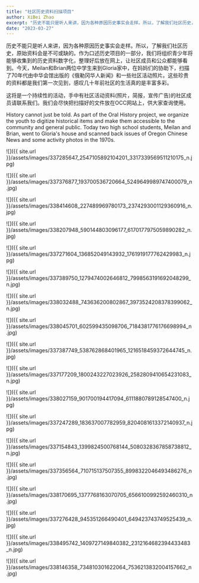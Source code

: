 ```yaml
---
title: "社区历史资料扫描项目"
author: XiBei Zhao
excerpt: "历史不能只是听人来讲，因为各种原因历史事实会走样。所以，了解我们社区历史，原始资料会是不可或缺的。作为口述历史项目的一部分，我们将组织青少年将能够收集到的历史资料数字化，整理好后放在网上，让社区成员和公众都能够看到。今天，Meilan和Brian两位中学生来到Gloria家中，在妈妈们的协助下，扫描了70年代由中华会馆出版的《俄勒冈华人新闻》和一些社区活动照片。这些珍贵的资料都是我们第一次见到，感叹几十年前社区的生活真的是丰富多彩。这将是一个持续性的活动，手中有社区活动资料(照片，简报，宣传广告)的社区成员请联系我们。我们会尽快把扫描好的文件放在OCC网站上，供大家查询使用。"
date: "2023-03-27"
---
```


历史不能只是听人来讲，因为各种原因历史事实会走样。所以，了解我们社区历史，原始资料会是不可或缺的。作为口述历史项目的一部分，我们将组织青少年将能够收集到的历史资料数字化，整理好后放在网上，让社区成员和公众都能够看到。今天，Meilan和Brian两位中学生来到Gloria家中，在妈妈们的协助下，扫描了70年代由中华会馆出版的《俄勒冈华人新闻》和一些社区活动照片。这些珍贵的资料都是我们第一次见到，感叹几十年前社区的生活真的是丰富多彩。

这将是一个持续性的活动，手中有社区活动资料(照片，简报，宣传广告)的社区成员请联系我们。我们会尽快把扫描好的文件放在OCC网站上，供大家查询使用。

History cannot just be told. As part of the Oral History project, we organize the youth to digitize historical items and make them accessible to the community and general public. Today two high school students, Meilan and Brian, went to Gloria's house and scanned back issues of Oregon Chinese News and some activity photos in the 1970s.

![]({{ site.url }}/assets/images/337285647_2547105892104201_3317339569511210175_n.jpg)

![]({{ site.url }}/assets/images/337376877_193700536720664_5249649989747400079_n.jpg)

![]({{ site.url }}/assets/images/338414608_227489969780173_2374293001129360916_n.jpg)

![]({{ site.url }}/assets/images/338207948_590144803096177_6170177975059890282_n.jpg)

![]({{ site.url }}/assets/images/337271604_136852049143932_1761919177762429983_n.jpg)

![]({{ site.url }}/assets/images/337389750_1279474002646812_7998563191692048299_n.jpg)

![]({{ site.url }}/assets/images/338032488_743636200802867_3973524208378399062_n.jpg)

![]({{ site.url }}/assets/images/338045701_602599435098706_7184381776176698994_n.jpg)

![]({{ site.url }}/assets/images/337387749_538762868401965_1216518459372644745_n.jpg)

![]({{ site.url }}/assets/images/337177209_1800243227023926_2582809410654231083_n.jpg)

![]({{ site.url }}/assets/images/338027159_901700194417094_6111880789128547400_n.jpg)

![]({{ site.url }}/assets/images/337247289_183637007782959_8204081613372140937_n.jpg)

![]({{ site.url }}/assets/images/337154843_1399824500768144_5080328367858738812_n.jpg)

![]({{ site.url }}/assets/images/337356564_710715137507355_8998322046493486276_n.jpg)

![]({{ site.url }}/assets/images/338170695_1377768163070705_6566100992592460310_n.jpg)

![]({{ site.url }}/assets/images/337276428_945351266490401_649423743749525439_n.jpg)

![]({{ site.url }}/assets/images/338495742_1409727149840382_2312164682394433483_n.jpg)

![]({{ site.url }}/assets/images/338146358_734810301622064_7536213832004157662_n.jpg)
